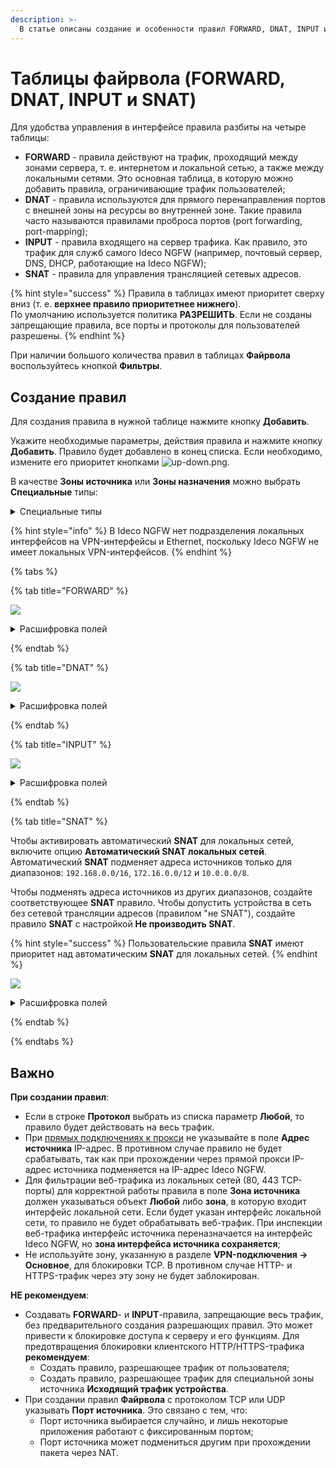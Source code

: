 ```yaml
---
description: >-
  В статье описаны создание и особенности правил FORWARD, DNAT, INPUT и SNAT в Файрволе Ideco NGFW.
---
```

# Таблицы файрвола (FORWARD, DNAT, INPUT и SNAT)

Для удобства управления в интерфейсе правила разбиты на четыре таблицы:

* **FORWARD** - правила действуют на трафик, проходящий между зонами сервера, т. е. интернетом и локальной сетью, а также между локальными сетями. Это основная таблица, в которую можно добавить правила, ограничивающие трафик пользователей;
* **DNAT** - правила используются для прямого перенаправления портов с внешней зоны на ресурсы во внутренней зоне. Такие правила часто называются правилами проброса портов (port forwarding, port-mapping);
* **INPUT** - правила входящего на сервер трафика. Как правило, это трафик для служб самого Ideco NGFW (например, почтовый сервер, DNS, DHCP, работающие на Ideco NGFW);
* **SNAT** - правила для управления трансляцией сетевых адресов.

{% hint style="success" %}
Правила в таблицах имеют приоритет сверху вниз (т. е. **верхнее правило приоритетнее нижнего**). \
По умолчанию используется политика **РАЗРЕШИТЬ**. Если не созданы запрещающие правила, все порты и протоколы для пользователей разрешены.
{% endhint %}

При наличии большого количества правил в таблицах **Файрвола** воспользуйтесь кнопкой **Фильтры**.

## Создание правил

Для создания правила в нужной таблице нажмите кнопку **Добавить**.

Укажите необходимые параметры, действия правила и нажмите кнопку **Добавить**. Правило будет добавлено в конец списка. Если необходимо, измените его приоритет кнопками ![up-down.png](/.gitbook/assets/icon-up-down.png).

В качестве **Зоны источника** или **Зоны назначения** можно выбрать **Специальные** типы:

<details>

<summary>Специальные типы</summary>

* **Внешние интерфейсы** - все интерфейсы, используемые для подключения к интернету;  
* **Внешние Ethernet-интерфейсы** - все Ethernet-интерфейсы, используемые для подключения к интернету;
* **Внешние VPN-интерфейсы** - все туннельные интерфейсы для подключения к интернету (Ethernet+PPPoE, Ethernet+PPTP, Ethernet+L2TP);
* **IPsec-интерфейсы** - все IPsec-интерфейсы, используемые для site-to-site-подключений к удаленным офисам;
* **Локальные интерфейсы** - все интерфейсы, используемые для подключения к клиентам в локальной сети;
* **Исходящий трафик устройства** - используется для фильтрации исходящего трафика самого устройства Ideco NGFW; 
* **Клиентский VPN-трафик** - используется для фильтрации трафика, идущего от клиентов, подключившихся к NGFW по VPN;
* **Любой** - не фильтровать трафик по какому-либо типу интерфейса или зоны.

</details>

{% hint style="info" %}
В Ideco NGFW нет подразделения локальных интерфейсов на VPN-интерфейсы и Ethernet, поскольку Ideco NGFW не имеет локальных VPN-интерфейсов.
{% endhint %}

{% tabs %}

{% tab title="FORWARD" %}

![](/.gitbook/assets/firewall19.png)

<details>

<summary>Расшифровка полей</summary>

* **Протокол** - протокол передачи данных (UDP/TCP/ICMP/GRE/ESP/AH, либо **Любой**);
* **Источник**:
  * **Зона источника** - интерфейс или группа интерфейсов, из которых приходит трафик. Можно выбрать отдельные **Сетевые интерфейсы**, [созданные пользователем зоны](/settings/access-rules/aliases.md) или **Специальные типы**;
  * **Инвертировать источник** - позволяет использовать в правиле все объекты, кроме выбранных в строке **Адрес**;
  * **Адрес** - IP-адрес источника трафика (src), проходящего через шлюз. В этом поле могут быть указаны IP-адреса, диапазоны IP-адресов, сети, домены (раздел [**Объекты**](aliases.md)), страны или пользователи и группы (при смене их IP-адресов файрвол автоматически это учтет). Максимальное количество объектов в поле - 200;
  * **Порты источника** - указываются при создании правила с протоколами TCP/UDP. Это может быть отдельный порт, список портов или диапазон портов, определенных в [**Объектах**](aliases.md). **Указывать не рекомендуем**. Максимальное количество объектов в поле - 200;
  * **HIP-профили** - профиль, соответствующий устройству, от которого исходит трафик.
* **Назначение**:
  * **Зона назначения** - интерфейс или группа интерфейсов, в которые входит трафик. Можно выбрать отдельные **Сетевые интерфейсы**, [созданные пользователем зоны](/settings/access-rules/aliases.md) или **Специальные типы**;
  * **Инвертировать назначение** - позволяет использовать в правиле все объекты, кроме выбранных в строке **Адрес**;
  * **Адрес** - в этом поле могут быть указаны IP-адреса, диапазоны IP-адресов, сети, домены (раздел [**Объекты**](aliases.md)), страны или пользователи и группы (при смене их IP-адресов, файрвол автоматически это учтет). Максимальное количество объектов в поле - 200;
  * **Порты назначения** - указываются при создании правила с протоколами TCP/UDP. Это может быть отдельный порт, список портов или диапазон портов, определенных в [**Объектах**](aliases.md). Максимальное количество объектов в поле - 200.
* **Действия**:
  * **Запретить** - запрещает трафик;
  * **Разрешить** - разрешает трафик или направляет его в модули фильтрации трафика.
* **Профили безопасности**:
  * **Контроль приложений** - выберите профиль [**Контроля приложений**](/settings/security-profiles/application-control/README.md), которым требуется фильтровать трафик;
  * **Предотвращение вторжений** - выберите профиль системы [**Предотвращения вторжений**](/settings/security-profiles/README.md), которым требуется фильтровать трафик.
* **Дополнительно**:
  * **Включить правило** - включите правило. По умолчанию правило выключено;
  * **Время действия** - время действия правила. Указываются временные промежутки (например, **рабочее время**), которые определяются в [**Объектах**](aliases.md);
  * **Комментарий** - произвольный текст, поясняющий цель действия правила. Значение не должно быть длиннее 255 символов.

</details>

{% endtab %}

{% tab title="DNAT" %}

![](/.gitbook/assets/firewall20.png)

<details>

<summary>Расшифровка полей</summary>

* **Протокол** - протокол передачи данных (UDP/TCP/ICMP/GRE/ESP/AH, либо **Любой**).
* **Источник**:
  * **Зона источника** - интерфейс или группа интерфейсов, из которых приходит трафик. Можно выбрать отдельные **Сетевые интерфейсы**, [созданные пользователем зоны](/settings/access-rules/aliases.md) или **Специальные типы**;
  * **Инвертировать источник** - позволяет использовать в правиле все объекты, кроме выбранных в строке **Адрес**;
  * **Адрес** - IP-адрес источника трафика (src), проходящего через шлюз. В этом поле могут быть указаны IP-адреса, диапазоны IP-адресов, сети, домены (раздел [**Объекты**](aliases.md)), страны или пользователи и группы (при смене их IP-адресов файрвол автоматически это учтет). Максимальное количество объектов в поле - 200;
  * **Порты источника** - указываются при создании правила с протоколами TCP/UDP. Это может быть отдельный порт, список портов или диапазон портов, определенных в [**Объектах**](aliases.md). **Указывать не рекомендуем**. Максимальное количество объектов в поле - 200.
* **Назначение**:
  * **Инвертировать назначение** - позволяет использовать в правиле все объекты, кроме выбранных в строке **Адрес**;
  * **Адрес** - в этом поле могут быть указаны IP-адреса, диапазоны IP-адресов, сети, домены (раздел [**Объекты**](aliases.md)), страны или пользователи и группы (при смене их IP-адресов, файрвол автоматически это учтет). Максимальное количество объектов в поле - 200;
  * **Порты назначения** - указываются при создании правила с протоколами TCP/UDP. Это может быть отдельный порт, список портов или диапазон портов, определенных в [**Объектах**](aliases.md). Максимальное количество объектов в поле - 200;
  * **Сменить IP-адрес назначения** - при указании диапазона адресов пакет будет перенаправлен на любой из них;
  * **Сменить порт назначения** - при указании диапазона портов пакет будет перенаправлен в порт с тем же номером, на который он пришел, если этот порт попадает в указанный диапазон.
* **Действия**:
  * **DNAT** - транслирует адреса назначения, перенаправляя входящий трафик. В поле **Сменить IP-адрес назначения** укажите один IP-адрес или диапазон (при указании диапазона IP-адресов пакет будет перенаправлен на любой из них). Если при создании правила были указаны протоколы TCP или UDP, то появится поле **Сменить порт назначения**. Укажите порт, на который будет перенаправлен трафик;
  * **Не производить DNAT** - отменяет действие **DNAT** для трафика, удовлетворяющего критериям правила.
* **Дополнительно**:
  * **Включить правило** - включите правило. По умолчанию правило выключено;
  * **Время действия** - время действия правила. Указываются временные промежутки (например, **рабочее время**), которые определяются в [**Объектах**](aliases.md);
  * **Комментарий** - произвольный текст, поясняющий цель действия правила. Значение не должно быть длиннее 255 символов.

</details>

{% endtab %}

{% tab title="INPUT" %}

![](/.gitbook/assets/firewall21.png)

<details>

<summary>Расшифровка полей</summary>

* **Протокол** - протокол передачи данных (UDP/TCP/ICMP/GRE/ESP/AH, либо **Любой**).
* **Источник**:
  * **Зона источника** - интерфейс или группа интерфейсов, из которых приходит трафик. Можно выбрать отдельные **Сетевые интерфейсы**, [созданные пользователем зоны](/settings/access-rules/aliases.md) или **Специальные типы**;
  * **Инвертировать источник** - позволяет использовать в правиле все объекты, кроме выбранных в строке **Адрес**;
  * **Адрес** - IP-адрес источника трафика (src), проходящего через шлюз. В этом поле могут быть указаны IP-адреса, диапазоны IP-адресов, сети, домены (раздел [**Объекты**](aliases.md)), страны или пользователи и группы (при смене их IP-адресов файрвол автоматически это учтет). Максимальное количество объектов в поле - 200;
  * **Порты источника** - указываются при создании правила с протоколами TCP/UDP. Это может быть отдельный порт, список портов или диапазон портов, определенных в [**Объектах**](aliases.md). **Указывать не рекомендуем**. Максимальное количество объектов в поле - 200.
* **Назначение**:
  * **Инвертировать назначение** - позволяет использовать в правиле все объекты, кроме выбранных в строке **Адрес**;
  * **Адрес** - в этом поле могут быть указаны IP-адреса, диапазоны IP-адресов, сети, домены (раздел [**Объекты**](aliases.md)), страны или пользователи и группы (при смене их IP-адресов, файрвол автоматически это учтет). Максимальное количество объектов в поле - 200;
  * **Порт назначения** - указывается при создании правила с протоколами TCP/UDP. Это может быть отдельный порт, список портов или диапазон портов, определенных в [**Объектах**](aliases.md). Максимальное количество объектов в поле - 200.
* **Действия**:
  * **Запретить** - запрещает трафик;
  * **Разрешить** - разрешает трафик или направляет его в модули фильтрации трафика.
* **Профили безопасности**:
  * **Контроль приложений** - выберите профиль [**Контроля приложений**](/settings/security-profiles/application-control/README.md), которым требуется фильтровать трафик;
  * **Предотвращение вторжений** - выберите профиль системы [**Предотвращения вторжений**](/settings/security-profiles/README.md), которым требуется фильтровать трафик.
* **Дополнительно**:
  * **Включить правило** - включите правило. По умолчанию правило выключено;
  * **Время действия** - время действия правила. Указываются временные промежутки (например, **рабочее время**), которые определяются в [**Объектах**](aliases.md);
  * **Комментарий** - произвольный текст, поясняющий цель действия правила. Значение не должно быть длиннее 255 символов.

</details>

{% endtab %}

{% tab title="SNAT" %}

Чтобы активировать автоматический **SNAT** для локальных сетей, включите опцию **Автоматический SNAT локальных сетей**. Автоматический **SNAT** подменяет адреса источников только для диапазонов: `192.168.0.0/16`, `172.16.0.0/12` и `10.0.0.0/8`.

Чтобы подменять адреса источников из других диапазонов, создайте соответствующее **SNAT** правило. Чтобы допустить устройства в сеть без сетевой трансляции адресов (правилом "не SNAT"), создайте правило **SNAT** с настройкой **Не производить SNAT**.

{% hint style="success" %}
Пользовательские правила **SNAT** имеют приоритет над автоматическим **SNAT** для локальных сетей.
{% endhint %}

![](/.gitbook/assets/firewall22.png)

<details>

<summary>Расшифровка полей</summary>

* **Протокол** - протокол передачи данных (UDP/TCP/ICMP/GRE/ESP/AH, либо **Любой**);
* **Источник**:
  * **Инвертировать источник** - позволяет использовать в правиле все объекты, кроме выбранных в строке **Адрес**;
  * **Адрес** - IP-адрес источника трафика (src), проходящего через шлюз. В этом поле могут быть указаны IP-адреса, диапазоны IP-адресов, сети, домены (раздел [**Объекты**](aliases.md)), страны или пользователи и группы (при смене их IP-адресов файрвол автоматически это учтет). Максимальное количество объектов в поле - 200;
  * **Порты источника** - указываются при создании правила с протоколами TCP/UDP. Это может быть отдельный порт, список портов или диапазон портов, определенных в [**Объектах**](aliases.md). **Указывать не рекомендуем**. Максимальное количество объектов в поле - 200;
  * **Сменить IP-адрес источника** - заполняется, только если на сетевом интерфейсе несколько IP-адресов и необходим **SNAT** от конкретного IP-адреса. Можно указать IP-адрес или диапазон IP-адресов, например, 192.168.10.2-192.168.10.15.
* **Назначение**:
  * **Зона назначения** - интерфейс или группа интерфейсов, в которые входит трафик. Можно выбрать отдельные **Сетевые интерфейсы**, [созданные пользователем зоны](/settings/access-rules/aliases.md) или **Специальные типы**;
* **Инвертировать назначение** - позволяет использовать в правиле все объекты, кроме выбранных в строке **Адрес**;
* **Адрес** - в этом поле могут быть указаны IP-адреса, диапазоны IP-адресов, сети, домены (раздел [**Объекты**](aliases.md)), страны или пользователи и группы (при смене их IP-адресов, файрвол автоматически это учтет). Максимальное количество объектов в поле - 200;
* **Порты назначения** - указываются при создании правила с протоколами TCP/UDP. Это может быть отдельный порт, список портов или диапазон портов, определенных в [**Объектах**](aliases.md). Максимальное количество объектов в поле - 200.
* **Действия**:
  * **SNAT** - транслирует адреса источника;
  * **Не производить SNAT** - отменяет действие **SNAT** для трафика, удовлетворяющего критериям правила.
* **Дополнительно**:
  * **Включить правило** - включите правило. По умолчанию правило выключено;
  * **Время действия** - время действия правила. Указываются временные промежутки (например, **рабочее время**), которые определяются в [**Объектах**](aliases.md);
  * **Комментарий** - произвольный текст, поясняющий цель действия правила. Значение не должно быть длиннее 255 символов.

</details>

{% endtab %}

{% endtabs %}

## Важно

**При создании правил**:

* Если в строке **Протокол** выбрать из списка параметр **Любой**, то правило будет действовать на весь трафик.
* При [прямых подключениях к прокси](/settings/services/proxy/direct-connection-proxy.md) не указывайте в поле **Адрес источника** IP-адрес. В противном случае правило не будет срабатывать, так как при прохождении через прямой прокси IP-адрес источника подменяется на IP-адрес Ideco NGFW.
* Для фильтрации веб-трафика из локальных сетей (80, 443 TCP-порты) для корректной работы правила в поле **Зона источника** должен указываться объект **Любой** либо **зона**, в которую входит интерфейс локальной сети. Если будет указан интерфейс локальной сети, то правило не будет обрабатывать веб-трафик. При инспекции веб-трафика интерфейс источника переназначается на интерфейс Ideco NGFW, но **зона интерфейса источника сохраняется**;
* Не используйте зону, указанную в разделе **VPN-подключения -> Основное**, для блокировки TCP. В противном случае HTTP- и HTTPS-трафик через эту зону не будет заблокирован.

**НЕ рекомендуем**:

* Создавать **FORWARD**- и **INPUT**-правила, запрещающие весь трафик, без предварительного создания разрешающих правил. Это может привести к блокировке доступа к серверу и его функциям. Для предотвращения блокировки клиентского HTTP/HTTPS-трафика **рекомендуем**:
  * Создать правило, разрешающее трафик от пользователя;
  * Создать правило, разрешающее трафик для специальной зоны источника **Исходящий трафик устройства**.
* При создании правил **Файрвола** с протоколом TCP или UDP указывать **Порт источника**. Это связано с тем, что:
  * Порт источника выбирается случайно, и лишь некоторые приложения работают с фиксированным портом;
  * Порт источника может подмениться другим при прохождении пакета через NAT.